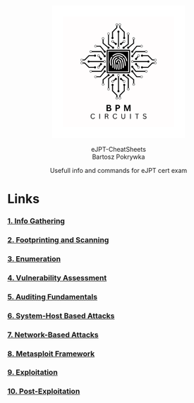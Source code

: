 <p align="center">
    <img src="LogoBiggerBW.png" alt="BPM Circuits" width="300" />
</p>

<p align="center">
  eJPT-CheatSheets<br>
  Bartosz Pokrywka
</p>

<p align="center">
    Usefull info and commands for eJPT cert exam
</p>

# Links
### [1. Info Gathering](1.Info%20Gathering.md)
### [2. Footprinting and Scanning](2.Footprinting%20and%20Scanning.md)
### [3. Enumeration](3.Enumeration.md)
### [4. Vulnerability Assessment](4.Vulnerability%20Assessment.md)
### [5. Auditing Fundamentals](4.Vulnerability%20Assessment.md)
### [6. System-Host Based Attacks](6.System-Host%20Based%20Attacks.md)
### [7. Network-Based Attacks](7.Network-Based%20Attacks.md)
### [8. Metasploit Framework](8.Metasploit%20Framework.md)
### [9. Exploitation](9.Exploitation.md)
### [10. Post-Exploitation](10.Post-Exploitation.md)